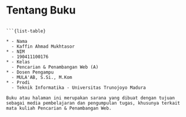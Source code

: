 # Tentang Buku



```{admonition} Biodata Penulis

```{list-table}

* - Nama
  - Kaffin Ahmad Mukhtasor
* - NIM
  - 190411100176
* - Kelas
  - Pencarian & Penambangan Web (A)
* - Dosen Pengampu
  - MULA'AB, S.Si., M.Kom
* - Prodi
  - Teknik Informatika - Universitas Trunojoyo Madura
```



```{admonition} Informasi Mengenai Buku
Buku atau halaman ini merupakan sarana yang dibuat dengan tujuan sebagai media pembelajaran dan pengumpulan tugas, khusunya terkait mata kuliah Pencarian & Penambangan Web. 

```